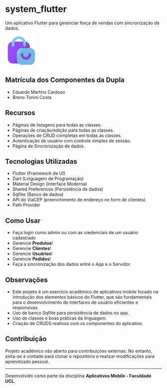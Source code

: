 # system_flutter

Um aplicativo Flutter para gerenciar força de vendas com sincronização de dados.

<img src="assets/shop.png" alt="Captura de Tela do App" width="100">

## Matrícula dos Componentes da Dupla
- Eduardo Martins Cardoso
- Breno Tonini Costa


## Recursos
- Páginas de listagens para todas as classes.
- Páginas de criação/edição para todas as classes.
- Operações de CRUD completas em todas as classes.
- Autenticação de usuário com controle simples de sessão.
- Página de Sincronização de dados.

## Tecnologias Utilizadas
- Flutter (Framework de UI)
- Dart (Linguagem de Programação)
- Material Design (Interface Moderna)
- Shared Preferences (Persistência de dados)
- Sqflite (Banco de dados)
- API do ViaCEP (preenchimento de endereço no form de clientes)
- Path Provider
 
## Como Usar
- Faça login como admin ou com as credenciais de um usuário cadastrado
- Gerencie **Produtos**!
- Gerencie **Clientes**!
- Gerencie **Usuários**!
- Gerencie **Pedidos**!
- Faça a sincronização dos dados entre o App e o Servidor.

## Observações

- Este projeto é um exercício acadêmico de aplicativos mobile focado na introdução dos elementos básicos do Flutter, que são fundamentais para o desenvolvimento de interfaces de usuário eficientes e responsivas.
- Uso de banco Sqflite para persistência de dados no app.
- Uso de classes e boas práticas da linguagem.
- Criação de CRUDS reativos com os componentes do aplicativo.

## Contribuição

Projeto acadêmico não aberto para contribuições externas. No entanto, sinta-se à vontade para clonar o repositório e realizar modificações para aprendizado pessoal.

---

Desenvolvido como parte da disciplina **Aplicativos Mobile - Faculdade UCL**.
